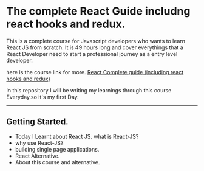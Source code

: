 # The complete React Guide includng react hooks and redux.

This is a complete course for Javascript developers who wants to learn React JS from scratch. It is 49 hours long and cover everythings that a React Developer need to start a professional journey as a entry level developer.

here is the course link for more. [React Complete guide (including react hooks and redux)](https://www.udemy.com/course/react-the-complete-guide-incl-redux/)

In this repository I will be writing my learnings through this course Everyday.so it's my first Day.

<hr>

## Getting Started.

- Today I Learnt about React JS. what is React-JS?
- why use React-JS?
- building single page applications.
- React Alternative.
- About this course and alternative.
